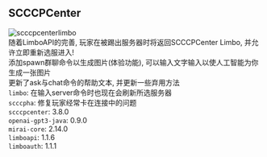 ## SCCCPCenter
![scccpcenterlimbo](https://s1.ax1x.com/2023/02/10/pSfQHmD.md.png)  
随着LimboAPI的完善, 玩家在被踢出服务器时将返回SCCCPCenter Limbo, 并允许立即重新选服进入!  
添加spawn群聊命令以生成图片(体验功能), 可以输入文字输入以使人工智能为你生成一张图片  
更新了ask与chat命令的帮助文本, 并更新一些弃用方法  
`limbo`: 在输入server命令时也现在会刷新所选服务器  
`scccpha`: 修复玩家经常卡在连接中的问题  
`scccpcenter`: 3.8.0  
`openai-gpt3-java`: 0.9.0  
`mirai-core`: 2.14.0  
`limboapi`: 1.1.6  
`limboauth`: 1.1.1  
